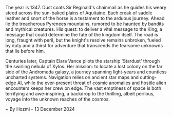 
The year is 1347.  Dust coats Sir Reginald's chainmail as he guides his weary steed across the sun-baked plains of Aquitaine.  Each creak of saddle leather and snort of the horse is a testament to the arduous journey.  Ahead lie the treacherous Pyrenees mountains, rumored to be haunted by bandits and mythical creatures.  His quest: to deliver a vital message to the King, a message that could determine the fate of the kingdom itself.  The road is long, fraught with peril, but the knight's resolve remains unbroken, fueled by duty and a thirst for adventure that transcends the fearsome unknowns that lie before him.


Centuries later, Captain Elara Vance pilots the starship 'Stardust' through the swirling nebula of Xylos.  Her mission: to locate a lost colony on the far side of the Andromeda galaxy, a journey spanning light-years and countless uncharted systems.  Navigation relies on ancient star maps and cutting-edge AI, while the ever-present threat of cosmic anomalies and hostile alien encounters keeps her crew on edge.  The vast emptiness of space is both terrifying and awe-inspiring, a backdrop to the thrilling, albeit perilous, voyage into the unknown reaches of the cosmos.

~ By Hozmi - 13 December 2024

